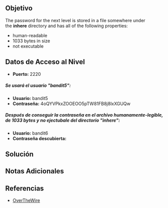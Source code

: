 ## Objetivo
The password for the next level is stored in a file somewhere under the **inhere** directory and has all of the following properties:

- human-readable
- 1033 bytes in size
- not executable
## Datos de Acceso al Nivel
- **Puerto:** 2220
##### Se usará el usuario "bandit5":
- **Usuario:** bandit5
- **Contraseña:** 4oQYVPkxZOOEOO5pTW81FB8j8lxXGUQw
##### Después de conseguir la contraseña en el archivo humanamente-legible, de 1033 bytes y no ejectubale del directorio "inhere":
- **Usuario:** bandit6
- **Contraseña descubierta:** 
## Solución
## Notas Adicionales
## Referencias
- [OverTheWire](https://overthewire.org/wargames/bandit/bandit1.html)